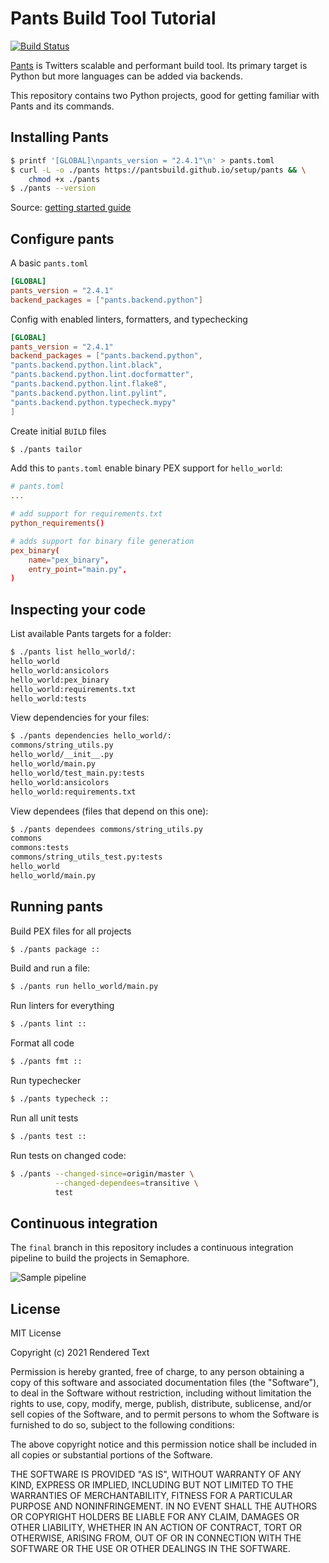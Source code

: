 # Pants Build Tool Tutorial

[![Build Status](https://semaphore-demos.semaphoreci.com/badges/semaphore-demo-python-pants/branches/master.svg)](https://semaphore-demos.semaphoreci.com/projects/semaphore-demo-python-pants)

[Pants](https://www.pantsbuild.org/) is Twitters scalable and performant build tool. Its primary target is Python but more languages can be added via backends.

This repository contains two Python projects, good for getting familiar with Pants and its commands.
## Installing Pants

```bash
$ printf '[GLOBAL]\npants_version = "2.4.1"\n' > pants.toml
$ curl -L -o ./pants https://pantsbuild.github.io/setup/pants && \
    chmod +x ./pants
$ ./pants --version
```

Source: [getting started guide](https://www.pantsbuild.org/docs/installation)
## Configure pants

A basic `pants.toml`

```toml
[GLOBAL]
pants_version = "2.4.1"
backend_packages = ["pants.backend.python"]
```

Config with enabled linters, formatters, and typechecking

```toml
[GLOBAL]
pants_version = "2.4.1"
backend_packages = ["pants.backend.python",
"pants.backend.python.lint.black",
"pants.backend.python.lint.docformatter",
"pants.backend.python.lint.flake8",
"pants.backend.python.lint.pylint",
"pants.backend.python.typecheck.mypy"
]
```

Create initial `BUILD` files
```bash
$ ./pants tailor
```

Add this to `pants.toml` enable binary PEX support for `hello_world`:

```toml
# pants.toml
...

# add support for requirements.txt
python_requirements()

# adds support for binary file generation
pex_binary(
    name="pex_binary",
    entry_point="main.py",
)
```

## Inspecting your code

List available Pants targets for a folder:

```bash
$ ./pants list hello_world/:
hello_world
hello_world:ansicolors
hello_world:pex_binary
hello_world:requirements.txt
hello_world:tests
```

View dependencies for your files:

```bash
$ ./pants dependencies hello_world/:
commons/string_utils.py
hello_world/__init__.py
hello_world/main.py
hello_world/test_main.py:tests
hello_world:ansicolors
hello_world:requirements.txt
```

View dependees (files that depend on this one):

```bash
$ ./pants dependees commons/string_utils.py
commons
commons:tests
commons/string_utils_test.py:tests
hello_world
hello_world/main.py
```


## Running pants

Build PEX files for all projects
```bash
$ ./pants package ::
```

Build and run a file:
```bash
$ ./pants run hello_world/main.py
```

Run linters for everything
```bash
$ ./pants lint ::
```

Format all code
```bash
$ ./pants fmt ::
```

Run typechecker
```bash
$ ./pants typecheck ::
```

Run all unit tests
```bash
$ ./pants test ::
```

Run tests on changed code:
```bash
$ ./pants --changed-since=origin/master \
          --changed-dependees=transitive \
          test
```

## Continuous integration

The `final` branch in this repository includes a continuous integration pipeline to build the projects in Semaphore.

![Sample pipeline]()

## License

MIT License

Copyright (c) 2021 Rendered Text

Permission is hereby granted, free of charge, to any person obtaining a copy of this software and associated documentation files (the "Software"), to deal in the Software without restriction, including without limitation the rights to use, copy, modify, merge, publish, distribute, sublicense, and/or sell copies of the Software, and to permit persons to whom the Software is furnished to do so, subject to the following conditions:

The above copyright notice and this permission notice shall be included in all copies or substantial portions of the Software.

THE SOFTWARE IS PROVIDED "AS IS", WITHOUT WARRANTY OF ANY KIND, EXPRESS OR IMPLIED, INCLUDING BUT NOT LIMITED TO THE WARRANTIES OF MERCHANTABILITY, FITNESS FOR A PARTICULAR PURPOSE AND NONINFRINGEMENT. IN NO EVENT SHALL THE AUTHORS OR COPYRIGHT HOLDERS BE LIABLE FOR ANY CLAIM, DAMAGES OR OTHER LIABILITY, WHETHER IN AN ACTION OF CONTRACT, TORT OR OTHERWISE, ARISING FROM, OUT OF OR IN CONNECTION WITH THE SOFTWARE OR THE USE OR OTHER DEALINGS IN THE SOFTWARE.



